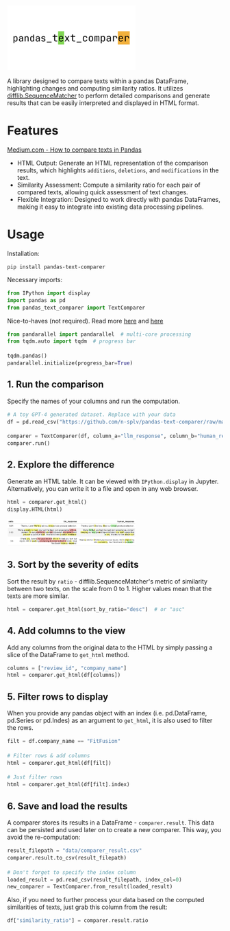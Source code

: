 <picture>
  <source media="(prefers-color-scheme: dark)" srcset="docs/images/logo.dark.png" width="300">
  <source media="(prefers-color-scheme: light)" srcset="docs/images/logo.light.png" width="300">
  <img alt="logo" src="https://github.com/n-splv/pandas-text-comparer/raw/main/docs/images/logo.light.png" width="300">
</picture>

A library designed to compare texts within a pandas DataFrame, highlighting 
changes and computing similarity ratios. It utilizes [difflib.SequenceMatcher](https://docs.python.org/3/library/difflib.html) to 
perform detailed comparisons and generate results that can be easily interpreted
and displayed in HTML format.

# Features
[Medium.com - How to compare texts in Pandas](https://medium.com/@n_splv/6ee832629145?source=readme)
- HTML Output: Generate an HTML representation of the comparison results, which highlights `additions`, `deletions`, and `modifications` in the text.
- Similarity Assessment: Compute a similarity ratio for each pair of compared texts, allowing quick assessment of text changes.
- Flexible Integration: Designed to work directly with pandas DataFrames, making it easy to integrate into existing data processing pipelines.

# Usage
Installation:
```
pip install pandas-text-comparer
```
Necessary imports:
```python
from IPython import display
import pandas as pd
from pandas_text_comparer import TextComparer
```
Nice-to-haves (not required). Read more [here](https://github.com/nalepae/pandarallel) and [here](https://github.com/tqdm/tqdm)
```python
from pandarallel import pandarallel  # multi-core processing
from tqdm.auto import tqdm  # progress bar

tqdm.pandas()
pandarallel.initialize(progress_bar=True)
```
## 1. Run the comparison
Specify the names of your columns and run the computation.
```python
# A toy GPT-4 generated dataset. Replace with your data
df = pd.read_csv("https://github.com/n-splv/pandas-text-comparer/raw/main/data/demo/review-responses.csv.gz")

comparer = TextComparer(df, column_a="llm_response", column_b="human_response")
comparer.run()
```

## 2. Explore the difference
Generate an HTML table. It can be viewed with `IPython.display` in Jupyter. 
Alternatively, you can write it to a file and open in any web browser.  
```python
html = comparer.get_html()
display.HTML(html)
```
<img alt="html-table-example" src="https://github.com/n-splv/pandas-text-comparer/raw/main/docs/images/html-table-example.png" width="300">

## 3. Sort by the severity of edits
Sort the result by `ratio` - difflib.SequenceMatcher's metric of similarity between two texts, on the scale from 0 to 1. Higher values mean
that the texts are more similar.
```python
html = comparer.get_html(sort_by_ratio="desc")  # or "asc"
```

## 4. Add columns to the view
Add any columns from the original data to the HTML by simply passing a slice of
the DataFrame to `get_html` method.
```python
columns = ["review_id", "company_name"]
html = comparer.get_html(df[columns])
```
## 5. Filter rows to display
When you provide any pandas object with an index (i.e. pd.DataFrame, pd.Series or pd.Indes) as an argument to `get_html`, 
it is also used to filter the rows. 
```python
filt = df.company_name == "FitFusion"

# Filter rows & add columns
html = comparer.get_html(df[filt])

# Just filter rows
html = comparer.get_html(df[filt].index)
```

## 6. Save and load the results
A comparer stores its results in a DataFrame - `comparer.result`. This data can be persisted and used later on to create
a new comparer. This way, you avoid the re-computation:
```python
result_filepath = "data/comparer_result.csv"
comparer.result.to_csv(result_filepath)

# Don't forget to specify the index column
loaded_result = pd.read_csv(result_filepath, index_col=0)
new_comparer = TextComparer.from_result(loaded_result)
```
Also, if you need to further process your data based on the computed similarities of texts, just grab this column from the result:
```python
df["similarity_ratio"] = comparer.result.ratio
```
